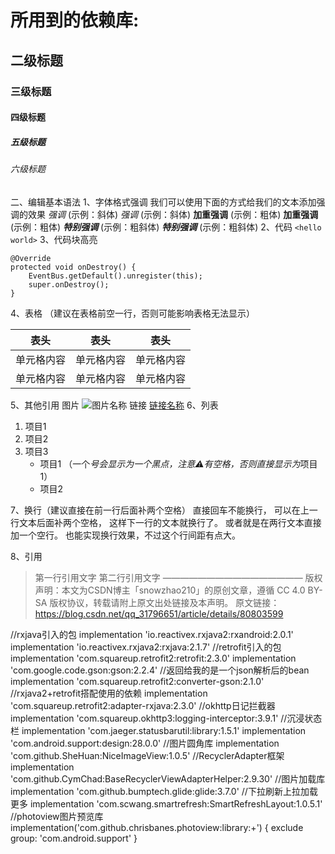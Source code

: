 # 所用到的依赖库:

## 二级标题
### 三级标题
#### 四级标题
##### 五级标题
###### 六级标题
二、编辑基本语法
1、字体格式强调
 我们可以使用下面的方式给我们的文本添加强调的效果
*强调*  (示例：斜体)
 _强调_  (示例：斜体)
**加重强调**  (示例：粗体)
 __加重强调__ (示例：粗体)
***特别强调*** (示例：粗斜体)
___特别强调___  (示例：粗斜体)
2、代码
`<hello world>`
3、代码块高亮
```
@Override
protected void onDestroy() {
    EventBus.getDefault().unregister(this);
    super.onDestroy();
}
```
4、表格 （建议在表格前空一行，否则可能影响表格无法显示）

 表头  | 表头  | 表头
 ---- | ----- | ------
 单元格内容  | 单元格内容 | 单元格内容
 单元格内容  | 单元格内容 | 单元格内容

5、其他引用
图片
![图片名称](https://www.baidu.com/img/bd_logo1.png)
链接
[链接名称](https://www.baidu.com/)
6、列表
1. 项目1
2. 项目2
3. 项目3
   * 项目1 （一个*号会显示为一个黑点，注意⚠️有空格，否则直接显示为*项目1）
   * 项目2

7、换行（建议直接在前一行后面补两个空格）
直接回车不能换行，
可以在上一行文本后面补两个空格，
这样下一行的文本就换行了。
或者就是在两行文本直接加一个空行。
也能实现换行效果，不过这个行间距有点大。

8、引用
> 第一行引用文字
> 第二行引用文字
————————————————
版权声明：本文为CSDN博主「snowzhao210」的原创文章，遵循 CC 4.0 BY-SA 版权协议，转载请附上原文出处链接及本声明。
原文链接：https://blog.csdn.net/qq_31796651/article/details/80803599


//rxjava引入的包
implementation 'io.reactivex.rxjava2:rxandroid:2.0.1'
implementation 'io.reactivex.rxjava2:rxjava:2.1.7'
//retrofit引入的包
implementation 'com.squareup.retrofit2:retrofit:2.3.0'
implementation 'com.google.code.gson:gson:2.2.4'
//返回给我的是一个json解析后的bean
implementation 'com.squareup.retrofit2:converter-gson:2.1.0'
//rxjava2+retrofit搭配使用的依赖
implementation 'com.squareup.retrofit2:adapter-rxjava:2.3.0'
//okhttp日记拦截器
implementation 'com.squareup.okhttp3:logging-interceptor:3.9.1'
//沉浸状态栏
implementation 'com.jaeger.statusbarutil:library:1.5.1'
implementation 'com.android.support:design:28.0.0'
//图片圆角库
implementation 'com.github.SheHuan:NiceImageView:1.0.5'
//RecyclerAdapter框架
implementation 'com.github.CymChad:BaseRecyclerViewAdapterHelper:2.9.30'
//图片加载库
implementation 'com.github.bumptech.glide:glide:3.7.0'
//下拉刷新上拉加载更多
implementation 'com.scwang.smartrefresh:SmartRefreshLayout:1.0.5.1'
//photoview图片预览库
implementation('com.github.chrisbanes.photoview:library:+') {
    exclude group: 'com.android.support'
}